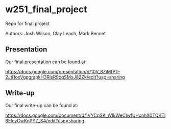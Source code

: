 # w251_final_project
Repo for final project

Authors: Josh Wilson, Clay Leach, Mark Bennet

## Presentation

Our final presentation can be found at:

  https://docs.google.com/presentation/d/10V_8ZiMfPT-2JtI1oxVgpgrapkH3RisR9oqSMxJ82Zk/edit?usp=sharing

## Write-up

Our final write-up can be found at:

  https://docs.google.com/document/d/1VYCpSK_WIkWeCIwfUHcnhX0TQKTl8EloyCwKnPYZ_S4/edit?usp=sharing
